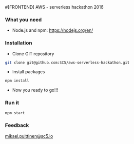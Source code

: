 #[FRONTEND] AWS - serverless hackathon 2016

### What you need
* Node.js and npm: https://nodejs.org/en/


### Installation
* Clone GIT repository
```bash
git clone git@github.com:SC5/aws-serverless-hackathon.git
```
* Install packages
```bash
npm install
```
* Now you ready to go!!!

### Run it
```bash
npm start
```

### Feedback
mikael.puittinen@sc5.io
